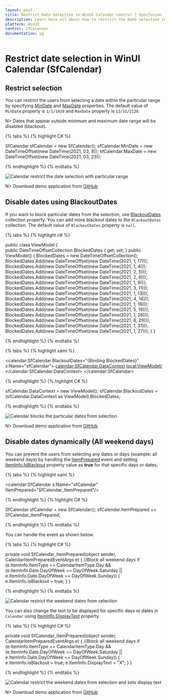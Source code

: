 ```yaml
---
layout: post
title: Restrict Date Selection in WinUI Calendar control | Syncfusion
description: Learn here all about how to restrict the date selection in WinUI Calendar (SfCalendar) control and more.
platform: WinUI
control: SfCalendar
documentation: ug
---
```


# Restrict date selection in WinUI Calendar (SfCalendar)

## Restrict selection

You can restrict the users from selecting a date within the particular range by specifying [MinDate](https://help.syncfusion.com/cr/winui/Syncfusion.UI.Xaml.Calendar.SfCalendar.html#Syncfusion_UI_Xaml_Calendar_SfCalendar_MinDate) and [MaxDate](https://help.syncfusion.com/cr/winui/Syncfusion.UI.Xaml.Calendar.SfCalendar.html#Syncfusion_UI_Xaml_Calendar_SfCalendar_MaxDate) properties. The default value of `MinDate` property is `1/1/1920` and `MaxDate` property is `12/31/2120`.

N> Dates that appear outside minimum and maximum date range will be disabled (blackout).

{% tabs %}
{% highlight C# %}

SfCalendar sfCalendar = new SfCalendar();
sfCalendar.MinDate = new DateTimeOffset(new DateTime(2021, 03, 9));
sfCalendar.MaxDate = new DateTimeOffset(new DateTime(2021, 03, 23));

{% endhighlight  %}
{% endtabs %}

![Calendar restrict the date selection with particular range](Getting-Started_images/MinMaxdate.png)

N> Download demo application from [GitHub](https://github.com/SyncfusionExamples/syncfusion-winui-tools-calendar-examples/blob/main/Samples/Restriction)

## Disable dates using BlackoutDates

If you want to block particular dates from the selection, use [BlackoutDates](https://help.syncfusion.com/cr/winui/Syncfusion.UI.Xaml.Calendar.SfCalendar.html#Syncfusion_UI_Xaml_Calendar_SfCalendar_BlackoutDates) collection property. You can add more blackout dates to the `BlackoutDates` collection. The default value of `BlackoutDates` property is `null`.

{% tabs %}
{% highlight c# %}

public class ViewModel
{       
    public DateTimeOffsetCollection BlockedDates { get; set; }
    public ViewModel()
    {
        BlockedDates = new DateTimeOffsetCollection();
        BlockedDates.Add(new DateTimeOffset(new DateTime(2021, 1, 17)));
        BlockedDates.Add(new DateTimeOffset(new DateTime(2021, 1, 4)));
        BlockedDates.Add(new DateTimeOffset(new DateTime(2021, 2, 5)));
        BlockedDates.Add(new DateTimeOffset(new DateTime(2021, 2, 6)));
        BlockedDates.Add(new DateTimeOffset(new DateTime(2021, 1, 9)));
        BlockedDates.Add(new DateTimeOffset(new DateTime(2021, 3, 11)));
        BlockedDates.Add(new DateTimeOffset(new DateTime(2021, 1, 13)));
        BlockedDates.Add(new DateTimeOffset(new DateTime(2021, 4, 14)));
        BlockedDates.Add(new DateTimeOffset(new DateTime(2021, 1, 18)));
        BlockedDates.Add(new DateTimeOffset(new DateTime(2021, 5, 19)));
        BlockedDates.Add(new DateTimeOffset(new DateTime(2021, 1, 26)));
        BlockedDates.Add(new DateTimeOffset(new DateTime(2021, 6, 29)));
        BlockedDates.Add(new DateTimeOffset(new DateTime(2021, 1, 31)));
        BlockedDates.Add(new DateTimeOffset(new DateTime(2021, 1, 27)));
    }
}

{% endhighlight  %}
{% endtabs %}

{% tabs %}
{% highlight xaml %}

<calendar:SfCalendar BlackoutDates="{Binding BlockedDates}" 
                     x:Name="sfCalendar">
    <calendar:SfCalendar.DataContext>
        <local:ViewModel/>
    </calendar:SfCalendar.DataContext>
</calendar:SfCalendar>

{% endhighlight  %}
{% highlight C# %}

sfCalendar.DataContext = new ViewModel();
sfCalendar.BlackoutDates = (sfCalendar.DataContext as ViewModel).BlockedDates;

{% endhighlight  %}
{% endtabs %}

![Calendar blocks the particular dates from selection](Getting-Started_images/BlackoutDates.png)

N> Download demo application from [GitHub](https://github.com/SyncfusionExamples/syncfusion-winui-tools-calendar-examples/tree/main/Samples/BlockedDates)

## Disable dates dynamically (All weekend days)

You can prevent the users from selecting any dates or days (example: all weekend days) by handling the [ItemPrepared](https://help.syncfusion.com/cr/winui/Syncfusion.UI.Xaml.Calendar.SfCalendar.html#Syncfusion_UI_Xaml_Calendar_SfCalendar_ItemPrepared) event and setting [ItemInfo.IsBlackout](https://help.syncfusion.com/cr/winui/Syncfusion.UI.Xaml.Calendar.CalendarItemPreparedEventArgs.html#Syncfusion_UI_Xaml_Calendar_CalendarItemPreparedEventArgs_ItemInfo) property value as **true** for that specific days or dates.

{% tabs %}
{% highlight xaml %}

<calendar:SfCalendar x:Name="sfCalendar" ItemPrepared="SfCalendar_ItemPrepared"/>

{% endhighlight %}
{% highlight C# %}

SfCalendar sfCalendar = new SfCalendar();
sfCalendar.ItemPrepared += SfCalendar_ItemPrepared;

{% endhighlight %}
{% endtabs %}

You can handle the event as shown below.

{% tabs %}
{% highlight C# %}

private void SfCalendar_ItemPrepared(object sender, CalendarItemPreparedEventArgs e)
{
    //Block all weekend days
    if (e.ItemInfo.ItemType == CalendarItemType.Day &&
        (e.ItemInfo.Date.DayOfWeek == DayOfWeek.Saturday ||
        e.ItemInfo.Date.DayOfWeek == DayOfWeek.Sunday))
    {
        e.ItemInfo.IsBlackout = true;
    }
}

{% endhighlight %}
{% endtabs %}

![Calendar restrict the weekend dates from selection](Getting-Started_images/blockweekend.png)

You can also change the text to be displayed for specific days or dates in `Calendar` using [ItemInfo.DisplayText](https://help.syncfusion.com/cr/winui/Syncfusion.UI.Xaml.Calendar.CalendarItemInfo.html#Syncfusion_UI_Xaml_Calendar_CalendarItemInfo_DisplayText) property. 

{% tabs %}
{% highlight C# %}

private void SfCalendar_ItemPrepared(object sender, CalendarItemPreparedEventArgs e)
{
    //Block all weekend days
    if (e.ItemInfo.ItemType == CalendarItemType.Day &&
        (e.ItemInfo.Date.DayOfWeek == DayOfWeek.Saturday ||
        e.ItemInfo.Date.DayOfWeek == DayOfWeek.Sunday))
    {
        e.ItemInfo.IsBlackout = true;
        e.ItemInfo.DisplayText = "X";
    }
}

{% endhighlight %}
{% endtabs %}

![Calendar restrict the weekend dates from selection and sets display text](Restrict-Date-Selection-images/display-text-change.png)

N> Download demo application from [GitHub](https://github.com/SyncfusionExamples/syncfusion-winui-tools-calendar-examples/blob/main/Samples/Formatting)

